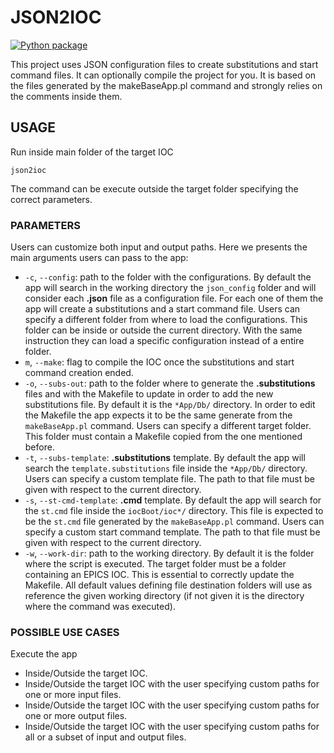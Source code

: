 # JSON2IOC

[![Python package](https://github.com/giosava94/json2ioc/actions/workflows/python-package.yaml/badge.svg)](https://github.com/giosava94/json2ioc/actions/workflows/python-package.yaml)

This project uses JSON configuration files to create substitutions and start command files. It can optionally compile the project for you.
It is based on the files generated by the makeBaseApp.pl command and strongly relies on the comments inside them.

## USAGE

Run inside main folder of the target IOC

```
json2ioc
```

The command can be execute outside the target folder specifying the correct parameters.

### PARAMETERS

Users can customize both input and output paths. Here we presents the main arguments users can pass to the app:

- `-c`, `--config`: path to the folder with the configurations. By default the app will search in the working directory the `json_config` folder and will consider each **.json** file as a configuration file. For each one of them the app will create a substitutions and a start command file. Users can specify a different folder from where to load the configurations. This folder can be inside or outside the current directory. With the same instruction they can load a specific configuration instead of a entire folder.
- `m`, `--make`: flag to compile the IOC once the substitutions and start command creation ended.
- `-o`, `--subs-out`: path to the folder where to generate the **.substitutions** files and with the Makefile to update in order to add the new substitutions file. By default it is the `*App/Db/` directory. In order to edit the Makefile the app expects it to be the same generate from the `makeBaseApp.pl` command. Users can specify a different target folder. This folder must contain a Makefile copied from the one mentioned before.
- `-t`, `--subs-template`: **.substitutions** template. By default the app will search the `template.substitutions` file inside the `*App/Db/` directory. Users can specify a custom template file. The path to that file must be given with respect to the current directory.
- `-s`, `--st-cmd-template`: **.cmd** template. By default the app will search for the `st.cmd` file inside the `iocBoot/ioc*/` directory. This file is expected to be the `st.cmd` file generated by the `makeBaseApp.pl` command. Users can specify a custom start command template. The path to that file must be given with respect to the current directory.
- `-w`, `--work-dir`: path to the working directory. By default it is the folder where the script is executed. The target folder must be a folder containing an EPICS IOC. This is essential to correctly update the Makefile. All default values defining file destination folders will use as reference the given working directory (if not given it is the directory where the command was executed).

### POSSIBLE USE CASES

Execute the app

- Inside/Outside the target IOC.
- Inside/Outside the target IOC with the user specifying custom paths for one or more input files.
- Inside/Outside the target IOC with the user specifying custom paths for one or more output files.
- Inside/Outside the target IOC with the user specifying custom paths for all or a subset of input and output files.
